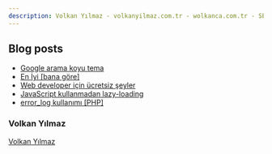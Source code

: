 ```yaml
---
description: Volkan Yılmaz - volkanyilmaz.com.tr - wolkanca.com.tr - SEO - WordPress
---
```


## Blog posts
<!-- BLOG-POST-LIST:START -->
- [Google arama koyu tema](https://wolkanca.com.tr/google-arama-koyu-tema/)
- [En İyi [bana göre]](https://wolkanca.com.tr/en-iyi-bana-gore/)
- [Web developer için ücretsiz şeyler](https://wolkanca.com.tr/web-developer-icin-ucretsiz-seyler/)
- [JavaScript kullanmadan lazy-loading](https://wolkanca.com.tr/javascript-kullanmadan-lazy-loading/)
- [error_log kullanımı [PHP]](https://wolkanca.com.tr/error_log-kullanimi-php/)
<!-- BLOG-POST-LIST:END -->


### Volkan Yılmaz

[Volkan Yılmaz](https://volkanyilmaz.com.tr/)

